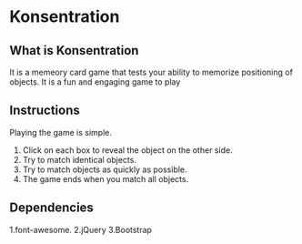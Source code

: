 # Konsentration

## What is Konsentration
It is a memeory card game that tests your ability to memorize positioning of objects. It is a fun and engaging game to play



## Instructions

Playing the game is simple. 
1. Click on each box to reveal the object on the other side.
2. Try to match identical objects.
3. Try to match objects as quickly as possible.
4. The game ends when you match all objects.


## Dependencies
1.font-awesome.
2.jQuery 
3.Bootstrap
